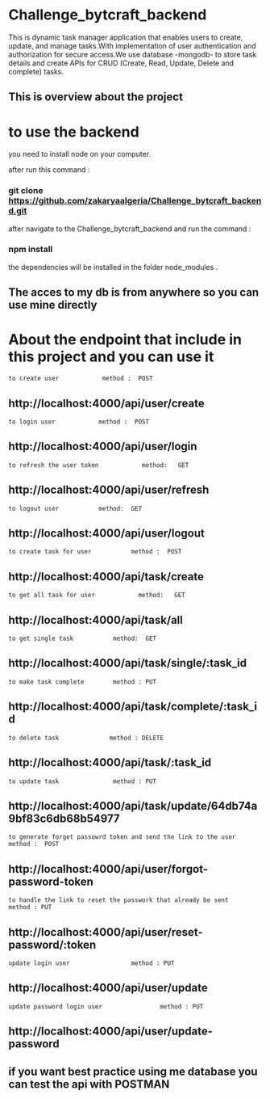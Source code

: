 # Challenge_bytcraft_backend
 This is dynamic task manager application that enables users to create, update, and manage tasks.With implementation of user authentication and authorization for secure access.We use database -mongodb- to store task details and create APIs for CRUD (Create, Read, Update, Delete and complete) tasks.


 ## This is overview about the project 


 # to use the backend 

you need to install node on your computer.

after run this command :

 ### git clone https://github.com/zakaryaalgeria/Challenge_bytcraft_backend.git

 after navigate to the Challenge_bytcraft_backend and run the command :
 ### npm install 
 the dependencies will be installed in the folder node_modules .

   ## The acces to my db is from anywhere so you can use mine directly
  # About  the endpoint that include in this project and you can use it 

    to create user            method :  POST 
  ## http://localhost:4000/api/user/create

    to login user            method :  POST
   ## http://localhost:4000/api/user/login

    to refresh the user token            method:   GET
   ## http://localhost:4000/api/user/refresh

    to logout user           method:  GET
   ## http://localhost:4000/api/user/logout

    to create task for user           method :  POST
   ## http://localhost:4000/api/task/create

    to get all task for user            method:   GET
   ## http://localhost:4000/api/task/all

    to get single task           method:  GET
   ## http://localhost:4000/api/task/single/:task_id

    to make task complete        method : PUT
   ## http://localhost:4000/api/task/complete/:task_id   

    to delete task              method : DELETE
   ## http://localhost:4000/api/task/:task_id 

    to update task               method : PUT  
   ## http://localhost:4000/api/task/update/64db74a9bf83c6db68b54977

    to generate forget passowrd token and send the link to the user          method :  POST                 
   ## http://localhost:4000/api/user/forgot-password-token           

    to handle the link to reset the passwork that already be sent            method : PUT    
   ## http://localhost:4000/api/user/reset-password/:token

    update login user                 method : PUT 
   ## http://localhost:4000/api/user/update

    update password login user                method : PUT    
   ## http://localhost:4000/api/user/update-password


   ## if you want best practice using me database you can test the api with POSTMAN 
